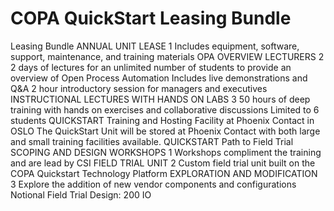 # COPA QuickStart Leasing Bundle

Leasing Bundle
ANNUAL UNIT LEASE
1
Includes equipment, software, support, maintenance, and
training materials
OPA OVERVIEW LECTURERS
2
2 days of lectures for an unlimited number of students to
provide an overview of Open Process Automation
Includes live demonstrations and Q&A
2 hour introductory session for managers and executives
INSTRUCTIONAL LECTURES WITH HANDS ON LABS
3
50 hours of deep training with hands on exercises and
collaborative discussions
Limited to 6 students
QUICKSTART
Training and Hosting Facility
at Phoenix Contact in OSLO
The QuickStart Unit will be stored at Phoenix Contact with both large
and small training facilities available.
QUICKSTART
Path to Field Trial
SCOPING AND DESIGN WORKSHOPS
1
Workshops compliment the training and
are lead by CSI
FIELD TRIAL UNIT
2
Custom field trial unit built on the COPA
Quickstart Technology Platform
EXPLORATION AND MODIFICATION
3
Explore the addition of new vendor
components and configurations
Notional Field Trial Design: 200 IO
